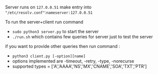 Server runs on `127.0.0.51`
make entry into `"/etc/resolv.conf"`:`nameserver:127.0.0.51`

To run the server+client run command 
- `sudo python3 server.py`  to start the server
- `./run.sh` which contains few queries for server just to test the server

if you want to provide other queries then run command :
- `python3 client.py [-option][name]`
- options implemented are -timeout, -retry, -type, -norecurse
- supported types = ['A','AAAA','NS','MX','CNAME','SOA','TXT','PTR']

